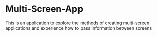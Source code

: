 # Multi-Screen-App
This is an application to explore the methods of creating multi-screen applications and experience how to pass information between screens
